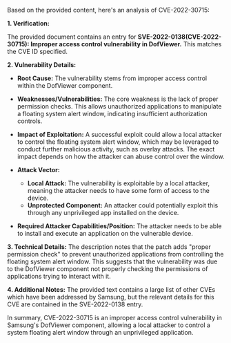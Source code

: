 Based on the provided content, here's an analysis of CVE-2022-30715:

**1. Verification:**

The provided document contains an entry for **SVE-2022-0138(CVE-2022-30715): Improper access control vulnerability in DofViewer.** This matches the CVE ID specified.

**2. Vulnerability Details:**

*   **Root Cause:** The vulnerability stems from improper access control within the DofViewer component.

*   **Weaknesses/Vulnerabilities:** The core weakness is the lack of proper permission checks. This allows unauthorized applications to manipulate a floating system alert window, indicating insufficient authorization controls.

*  **Impact of Exploitation:** A successful exploit could allow a local attacker to control the floating system alert window, which may be leveraged to conduct further malicious activity, such as overlay attacks. The exact impact depends on how the attacker can abuse control over the window.

*   **Attack Vector:**
    *   **Local Attack:** The vulnerability is exploitable by a local attacker, meaning the attacker needs to have some form of access to the device.
    *   **Unprotected Component:** An attacker could potentially exploit this through any unprivileged app installed on the device.

*  **Required Attacker Capabilities/Position:** The attacker needs to be able to install and execute an application on the vulnerable device.

**3. Technical Details:**
The description notes that the patch adds "proper permission check" to prevent unauthorized applications from controlling the floating system alert window. This suggests that the vulnerability was due to the DofViewer component not properly checking the permissions of applications trying to interact with it.

**4. Additional Notes:**
The provided text contains a large list of other CVEs which have been addressed by Samsung, but the relevant details for this CVE are contained in the SVE-2022-0138 entry.

In summary, CVE-2022-30715 is an improper access control vulnerability in Samsung's DofViewer component, allowing a local attacker to control a system floating alert window through an unprivileged application.